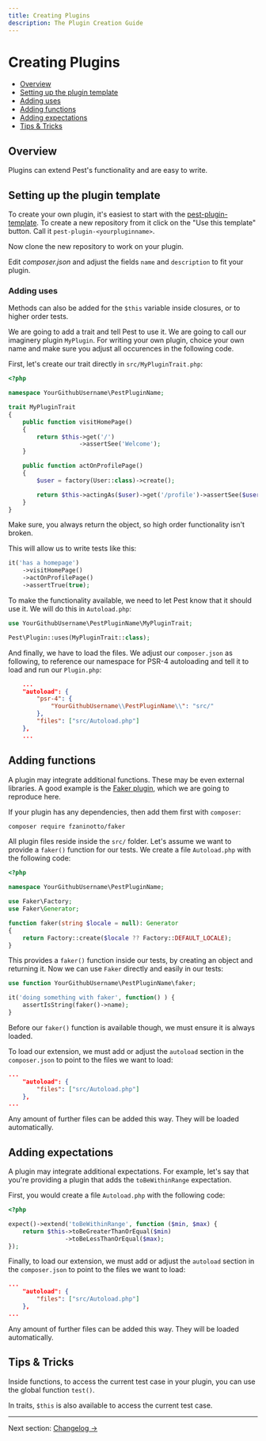 ```yaml
---
title: Creating Plugins
description: The Plugin Creation Guide
---
```


# Creating Plugins

- [Overview](#overview)
- [Setting up the plugin template](#setting-up-the-plugin-template)
- [Adding uses](#adding-uses)
- [Adding functions](#adding-functions)
- [Adding expectations](#adding-expectations)
- [Tips & Tricks](#tips-tricks)

<a name="overview"></a>
## Overview

Plugins can extend Pest's functionality and are easy to write.

<a name="setting-up-the-plugin-template"></a>
## Setting up the plugin template

To create your own plugin, it's easiest to start with the [pest-plugin-template](https://github.com/pestphp/pest-plugin-template).
To create a new repository from it click on the "Use this template" button. Call it `pest-plugin-<yourpluginname>`.

Now clone the new repository to work on your plugin.

Edit _composer.json_ and adjust the fields `name` and `description` to fit your plugin.

<a name="adding-uses"></a>
### Adding uses

Methods can also be added for the `$this` variable inside closures, or to higher order tests.

We are going to add a trait and tell Pest to use it. We are going to call our imaginery plugin `MyPlugin`.
For writing your own plugin, choice your own name and make sure you adjust all occurences in the following code.

First, let's create our trait directly in `src/MyPluginTrait.php`:

```php
<?php

namespace YourGithubUsername\PestPluginName;

trait MyPluginTrait
{
    public function visitHomePage()
    {
        return $this->get('/')
                    ->assertSee('Welcome');
    }

    public function actOnProfilePage()
    {
        $user = factory(User::class)->create();

        return $this->actingAs($user)->get('/profile')->assertSee($user->name);
    }
}
```

Make sure, you always return the object, so high order functionality isn't broken.

This will allow us to write tests like this:

```php
it('has a homepage')
    ->visitHomePage()
    ->actOnProfilePage()
    ->assertTrue(true);
```

To make the functionality available, we need to let Pest know that it should use it. We will do this in `Autoload.php`:

```php
use YourGithubUsername\PestPluginName\MyPluginTrait;

Pest\Plugin::uses(MyPluginTrait::class);
```

And finally, we have to load the files. We adjust our `composer.json` as following, to reference our namespace
for PSR-4 autoloading and tell it to load and run our `Plugin.php`:

```json
    ...
    "autoload": {
        "psr-4": {
            "YourGithubUsername\\PestPluginName\\": "src/"
        },
        "files": ["src/Autoload.php"]
    },
    ...
```

<a name="adding-functions"></a>
## Adding functions

A plugin may integrate additional functions. These may be even external
libraries. A good example is the [Faker plugin](https://github.com/pestphp/pest-plugin-faker),
which we are going to reproduce here.

If your plugin has any dependencies, then add them first with `composer`:

```bash
composer require fzaninotto/faker
```

All plugin files reside inside the `src/` folder. Let's assume we want to provide a `faker()` function
for our tests. We create a file `Autoload.php` with the following code:

```php
<?php

namespace YourGithubUsername\PestPluginName;

use Faker\Factory;
use Faker\Generator;

function faker(string $locale = null): Generator
{
    return Factory::create($locale ?? Factory::DEFAULT_LOCALE);
}
```

This provides a `faker()` function inside our tests, by creating an object and returning it.
Now we can use `Faker` directly and easily in our tests:

```php
use function YourGithubUsername\PestPluginName\faker;

it('doing something with faker', function() ) {
    assertIsString(faker()->name);
}
```

Before our `faker()` function is available though, we must ensure it is always loaded.

To load our extension, we must add or adjust the `autoload` section in the `composer.json` to point to the files we want to load:

```json
...
    "autoload": {
        "files": ["src/Autoload.php"]
    },
...
```

Any amount of further files can be added this way. They will be loaded automatically.

<a name="adding-expectations"></a>
## Adding expectations

A plugin may integrate additional expectations. For example, let's say that you're providing a plugin that adds the `toBeWithinRange` expectation.

First, you would create a file `Autoload.php` with the following code:

```php
<?php

expect()->extend('toBeWithinRange', function ($min, $max) {
    return $this->toBeGreaterThanOrEqual($min)
                ->toBeLessThanOrEqual($max);
});
```

Finally, to load our extension, we must add or adjust the `autoload` section in the `composer.json` to point to the files we want to load:

```json
...
    "autoload": {
        "files": ["src/Autoload.php"]
    },
...
```

Any amount of further files can be added this way. They will be loaded automatically.


<a name="tips-tricks"></a>
## Tips & Tricks

Inside functions, to access the current test case in your plugin, you can use the global function `test()`.

In traits, `$this` is also available to access the current test case.

---

Next section: [Changelog →](/docs/changelog/)
